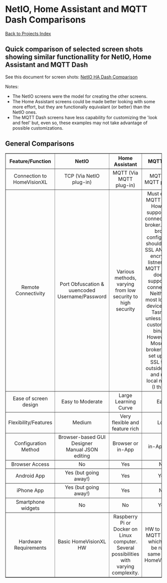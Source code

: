 # NetIO, Home Assistant and MQTT Dash Comparisons

[Back to Projects Index](/index)

## Quick comparison of selected screen shots showing similar functionallity for NetIO, Home Assistant and MQTT Dash

See this document for screen shots: [NetIO HA Dash Comparison](https://github.com/rebel7580/img/blob/master/NetIO%20HA%20Dash%20Comparison.pdf)

Notes:
* The NetIO screens were the model for creating the other screens.
* The Home Assistant screens could be made better looking with some more effort, but they are functionally equivalant (or better) than the NetIO ones.
* The MQTT Dash screens have less capability for customizing the 'look and feel' but, even so, these examples may not take advantage of possible customizations.

## General Comparisons

<table border="1" cellspacing="0">

 <tr>
  <th align="center">Feature/Function</th>
  <th align="center">NetIO</th>
  <th align="center">Home Assistant</th>
  <th align="center">MQTT Dash</th>
 </tr>
 <tr>
  <td align="center">Connection to HomeVisionXL</td>
  <td align="center">TCP (Via NetIO plug-in)</td>
  <td align="center">MQTT (Via MQTT plug-in)</td>
  <td align="center">MQTT (Via MQTT plug-in)</td>
 </tr>
 <tr>
  <td align="center">Remote Connectivity</td>
  <td align="center">Port Obfuscation & uuencoded Username/Password</td>
  <td align="center">Various methods, varying from low security to high security</td>
  <td align="center">Must expose MQTT broker. However, supports SSL connections to broker. (MQTT broker configuration should enable SSL AND non-encrypted listners. The MQTT plug-in doesn't support SSL connections. Neither do most local IOT devices (e.g., Tasmota, unless using a custom-built binary). However, the Mosquitto broker can be set up to be SSL to the outside world, and not to local network (I think!).</td>
 </tr>
 <tr>
  <td align="center">Ease of screen design</td>
  <td align="center">Easy to Moderate</td>
  <td align="center">Large Learning Curve</td>
  <td align="center">Easy</td>
 </tr>
 <tr>
  <td align="center">Flexibility/Features</td>
  <td align="center">Medium</td>
  <td align="center">Very flexible and feature rich</td>
  <td align="center">Low</td>
 </tr>
 <tr>
  <td align="center">Configuration Method</td>
  <td align="center">Browser-based GUI Designer<br>Manual JSON editing</td>
  <td align="center">Browser or in-App</td>
  <td align="center">in-App only</td>
 </tr>
 <tr>
  <td align="center">Browser Access</td>
  <td align="center">No</td>
  <td align="center">Yes</td>
  <td align="center">No</td>
 </tr>
 <tr>
  <td align="center">Android App</td>
  <td align="center">Yes (but going away!)</td>
  <td align="center">Yes</td>
  <td align="center">Yes</td>
 </tr>
 <tr>
  <td align="center">iPhone App</td>
  <td align="center">Yes (but going away!)</td>
  <td align="center">Yes</td>
  <td align="center">No</td>
 </tr>
 <tr>
  <td align="center">Smartphone widgets</td>
  <td align="center">No</td>
  <td align="center">No</td>
  <td align="center">Yes</td>
 </tr>
 <tr>
  <td align="center">Hardware Requirements</td>
  <td align="center">Basic HomeVisionXL HW</td>
  <td align="center">Raspberry Pi or Docker on Linux computer. Several possibilities with varying complexity.</td>
  <td align="center">HW to support MQTT broker, which could be run on same HW as HomeVisionXL.</td>
 </tr>

</table>